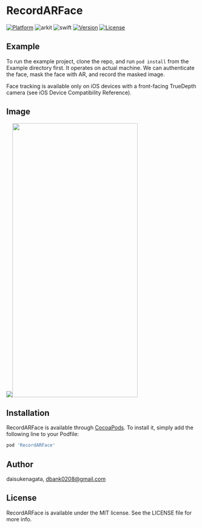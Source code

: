 # RecordARFace
[![Platform](https://img.shields.io/cocoapods/p/RecordARFace.svg?style=flat)](https://cocoapods.org/pods/RecordARFace)
![arkit](https://img.shields.io/badge/ARKit-2.0-brightgreen.svg) 
![swift](https://img.shields.io/badge/swift-4.2-orange.svg) 
[![Version](https://img.shields.io/cocoapods/v/RecordARFace.svg?style=flat)](https://cocoapods.org/pods/RecordARFace)
[![License](https://img.shields.io/cocoapods/l/RecordARFace.svg?style=flat)](https://cocoapods.org/pods/RecordARFace)

## Example

To run the example project, clone the repo, and run `pod install` from the Example directory first.
It operates on actual machine.
We can authenticate the face, mask the face with AR, and record the masked image.

Face tracking is available only on iOS devices with a front-facing TrueDepth camera (see iOS Device Compatibility Reference). 

## Image
![](https://user-images.githubusercontent.com/16457165/50737574-57990900-120e-11e9-9f7e-ac8d030757a8.gif)<img src="https://user-images.githubusercontent.com/16457165/50793605-1b4bd280-130c-11e9-89bb-3db584ce6108.png" width="330" height="720">

## Installation

RecordARFace is available through [CocoaPods](https://cocoapods.org). To install
it, simply add the following line to your Podfile:

```ruby
pod 'RecordARFace'
```

## Author

daisukenagata, dbank0208@gmail.com

## License

RecordARFace is available under the MIT license. See the LICENSE file for more info.
